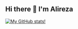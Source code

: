 ## Hi there 👋 I'm Alireza
[![My GitHub stats!](https://github-readme-stats.vercel.app/api?username=AlirezaYousefpourM)](https://github.com/anuraghazra/github-readme-stats)
<!--
**AlirezaYousefpourM/AlirezaYousefpourM** is a ✨ _special_ ✨ repository because its `README.md` (this file) appears on your GitHub profile.

Here are some ideas to get you started:

- 🔭 I’m currently working on ...
- 🌱 I’m currently learning ...
- 👯 I’m looking to collaborate on ...
- 🤔 I’m looking for help with ...
- 💬 Ask me about ...
- 📫 How to reach me: ...
- 😄 Pronouns: ...
- ⚡ Fun fact: ...
-->
